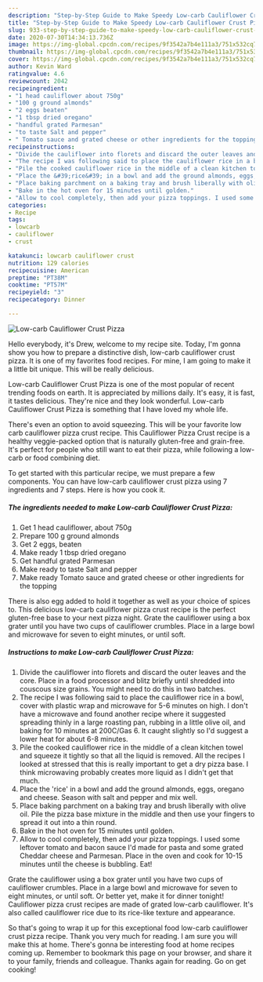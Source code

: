```yaml
---
description: "Step-by-Step Guide to Make Speedy Low-carb Cauliflower Crust Pizza"
title: "Step-by-Step Guide to Make Speedy Low-carb Cauliflower Crust Pizza"
slug: 933-step-by-step-guide-to-make-speedy-low-carb-cauliflower-crust-pizza
date: 2020-07-30T14:34:13.736Z
image: https://img-global.cpcdn.com/recipes/9f3542a7b4e111a3/751x532cq70/low-carb-cauliflower-crust-pizza-recipe-main-photo.jpg
thumbnail: https://img-global.cpcdn.com/recipes/9f3542a7b4e111a3/751x532cq70/low-carb-cauliflower-crust-pizza-recipe-main-photo.jpg
cover: https://img-global.cpcdn.com/recipes/9f3542a7b4e111a3/751x532cq70/low-carb-cauliflower-crust-pizza-recipe-main-photo.jpg
author: Kevin Ward
ratingvalue: 4.6
reviewcount: 2042
recipeingredient:
- "1 head cauliflower about 750g"
- "100 g ground almonds"
- "2 eggs beaten"
- "1 tbsp dried oregano"
- "handful grated Parmesan"
- "to taste Salt and pepper"
- " Tomato sauce and grated cheese or other ingredients for the topping"
recipeinstructions:
- "Divide the cauliflower into florets and discard the outer leaves and the core. Place in a food processor and blitz briefly until shredded into couscous size grains. You might need to do this in two batches."
- "The recipe I was following said to place the cauliflower rice in a bowl, cover with plastic wrap and microwave for 5-6 minutes on high. I don&#39;t have a microwave and found another recipe where it suggested spreading thinly in a large roasting pan, rubbing in a little olive oil, and baking for 10 minutes at 200C/Gas 6. It caught slightly so I&#39;d suggest a lower heat for about 6-8 minutes."
- "Pile the cooked cauliflower rice in the middle of a clean kitchen towel and squeeze it tightly so that all the liquid is removed. All the recipes I looked at stressed that this is really important to get a dry pizza base. I think microwaving probably creates more liquid as I didn&#39;t get that much."
- "Place the &#39;rice&#39; in a bowl and add the ground almonds, eggs, oregano and cheese. Season with salt and pepper and mix well."
- "Place baking parchment on a baking tray and brush liberally with olive oil. Pile the pizza base mixture in the middle and then use your fingers to spread it out into a thin round."
- "Bake in the hot oven for 15 minutes until golden."
- "Allow to cool completely, then add your pizza toppings. I used some leftover tomato and bacon sauce I&#39;d made for pasta and some grated Cheddar cheese and Parmesan. Place in the oven and cook for 10-15 minutes until the cheese is bubbling. Eat!"
categories:
- Recipe
tags:
- lowcarb
- cauliflower
- crust

katakunci: lowcarb cauliflower crust 
nutrition: 129 calories
recipecuisine: American
preptime: "PT38M"
cooktime: "PT57M"
recipeyield: "3"
recipecategory: Dinner

---
```



![Low-carb Cauliflower Crust Pizza](https://img-global.cpcdn.com/recipes/9f3542a7b4e111a3/751x532cq70/low-carb-cauliflower-crust-pizza-recipe-main-photo.jpg)

Hello everybody, it's Drew, welcome to my recipe site. Today, I'm gonna show you how to prepare a distinctive dish, low-carb cauliflower crust pizza. It is one of my favorites food recipes. For mine, I am going to make it a little bit unique. This will be really delicious.

Low-carb Cauliflower Crust Pizza is one of the most popular of recent trending foods on earth. It is appreciated by millions daily. It's easy, it is fast, it tastes delicious. They're nice and they look wonderful. Low-carb Cauliflower Crust Pizza is something that I have loved my whole life.

There&#39;s even an option to avoid squeezing. This will be your favorite low carb cauliflower pizza crust recipe. This Cauliflower Pizza Crust recipe is a healthy veggie-packed option that is naturally gluten-free and grain-free. It&#39;s perfect for people who still want to eat their pizza, while following a low-carb or food combining diet.


To get started with this particular recipe, we must prepare a few components. You can have low-carb cauliflower crust pizza using 7 ingredients and 7 steps. Here is how you cook it.

<!--inarticleads1-->

##### The ingredients needed to make Low-carb Cauliflower Crust Pizza:

1. Get 1 head cauliflower, about 750g
1. Prepare 100 g ground almonds
1. Get 2 eggs, beaten
1. Make ready 1 tbsp dried oregano
1. Get handful grated Parmesan
1. Make ready to taste Salt and pepper
1. Make ready  Tomato sauce and grated cheese or other ingredients for the topping


There is also egg added to hold it together as well as your choice of spices to. This delicious low-carb cauliflower pizza crust recipe is the perfect gluten-free base to your next pizza night. Grate the cauliflower using a box grater until you have two cups of cauliflower crumbles. Place in a large bowl and microwave for seven to eight minutes, or until soft. 

<!--inarticleads2-->

##### Instructions to make Low-carb Cauliflower Crust Pizza:

1. Divide the cauliflower into florets and discard the outer leaves and the core. Place in a food processor and blitz briefly until shredded into couscous size grains. You might need to do this in two batches.
1. The recipe I was following said to place the cauliflower rice in a bowl, cover with plastic wrap and microwave for 5-6 minutes on high. I don&#39;t have a microwave and found another recipe where it suggested spreading thinly in a large roasting pan, rubbing in a little olive oil, and baking for 10 minutes at 200C/Gas 6. It caught slightly so I&#39;d suggest a lower heat for about 6-8 minutes.
1. Pile the cooked cauliflower rice in the middle of a clean kitchen towel and squeeze it tightly so that all the liquid is removed. All the recipes I looked at stressed that this is really important to get a dry pizza base. I think microwaving probably creates more liquid as I didn&#39;t get that much.
1. Place the &#39;rice&#39; in a bowl and add the ground almonds, eggs, oregano and cheese. Season with salt and pepper and mix well.
1. Place baking parchment on a baking tray and brush liberally with olive oil. Pile the pizza base mixture in the middle and then use your fingers to spread it out into a thin round.
1. Bake in the hot oven for 15 minutes until golden.
1. Allow to cool completely, then add your pizza toppings. I used some leftover tomato and bacon sauce I&#39;d made for pasta and some grated Cheddar cheese and Parmesan. Place in the oven and cook for 10-15 minutes until the cheese is bubbling. Eat!


Grate the cauliflower using a box grater until you have two cups of cauliflower crumbles. Place in a large bowl and microwave for seven to eight minutes, or until soft. Or better yet, make it for dinner tonight! Cauliflower pizza crust recipes are made of grated low-carb cauliflower. It&#39;s also called cauliflower rice due to its rice-like texture and appearance. 

So that's going to wrap it up for this exceptional food low-carb cauliflower crust pizza recipe. Thank you very much for reading. I am sure you will make this at home. There's gonna be interesting food at home recipes coming up. Remember to bookmark this page on your browser, and share it to your family, friends and colleague. Thanks again for reading. Go on get cooking!
